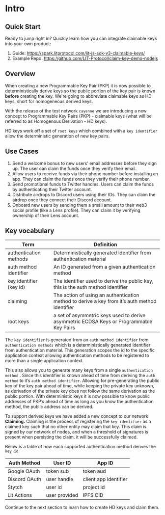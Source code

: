 # Intro

## Quick Start

Ready to jump right in? Quickly learn how you can integrate claimable keys into your own product:

1. Guide: https://spark.litprotocol.com/lit-js-sdk-v3-claimable-keys/
4. Example Repo: https://github.com/LIT-Protocol/claim-key-demo-nodejs

## Overview

When creating a new Programmable Key Pair (PKP) it is now possible to deterministically derive keys so the public portion of the key pair is known **before** creating the key. We're going to abbreviate claimable keys as HD keys, short for homogeneous derived keys. 

With the release of the test network `cayenne` we are introducing a new concept to Programmable Key Pairs (PKP) - claimable keys (what will be referred to as Homogenous Derivation - HD keys).

HD keys work off a set of `root keys` which combined with a `key identifier` allow the deterministic generation of new key pairs.

## Use Cases
1. Send a welcome bonus to new users' email addresses before they sign up. The user can claim the funds once they verify their email.
2. Allow users to receive funds via their phone number before installing an app. They can claim the funds once they verify their phone number.
3. Send promotional funds to Twitter handles. Users can claim the funds by authenticating their Twitter account.
4. Distribute airdrops to Discord users using their IDs. They can claim the airdrop once they connect their Discord account.
5. Onboard new users by sending them a small amount to their web3 social profile (like a Lens profile). They can claim it by verifying ownership of their Lens account.

## Key vocabulary 

| Term | Definition |
| --- | --- |
| authentication methods | Deterministically generated identifier from authentication material |
| auth method identifier | An ID generated from a given authentication method |
| key identifier (key id) | The identifier used to derive the public key, this is the auth method identifier |
| claiming | The action of using an authentication method to derive a key from it’s auth method identifier |
| root keys | a set of asymmetric keys used to derive asymmetric ECDSA Keys or Programmable Key Pairs |

The `key identifier` is generated from an `auth method identifier`  from `authentication methods` which is a deterministically generated identifier from authentication material. This generation scopes the id to the specific application context allowing authentication methods to be registered to more than a single application context. 

This also allows you to generate many keys from a single `authentication method` . Since this identifier is known ahead of time from deriving the  `auth method` to it’s `auth method identifier`.  Allowing for pre-generating the public key of the key pair ahead of time, while keeping the private key unknown, as derivation of the private key does not follow the same derivation as the public portion. 
With deterministic keys it is now possible to know public addresses of PKP’s ahead of time as long as you know the authentication method, the public address can be derived. 

To support derived keys we have added a new concept to our network **Claiming.**  Claiming is the process of registering the `key identifier` as a claimed key such that no other entity may claim that key.  This claim is signed by our network of nodes, and when a threshold of signatures is present when persisting the claim. it will be successfully claimed.


Below is a table of how each supported authentication method derives the `key id`

| Auth Method | User ID | App ID |
| --- | --- | --- |
| Google OAuth | token sub | token aud |
| Discord OAuth | user handle | client app identifier |
| Stytch | user id | project id |
| Lit Actions | user provided | IPFS CID |


Continue to the next section to learn how to create HD keys and claim them.
